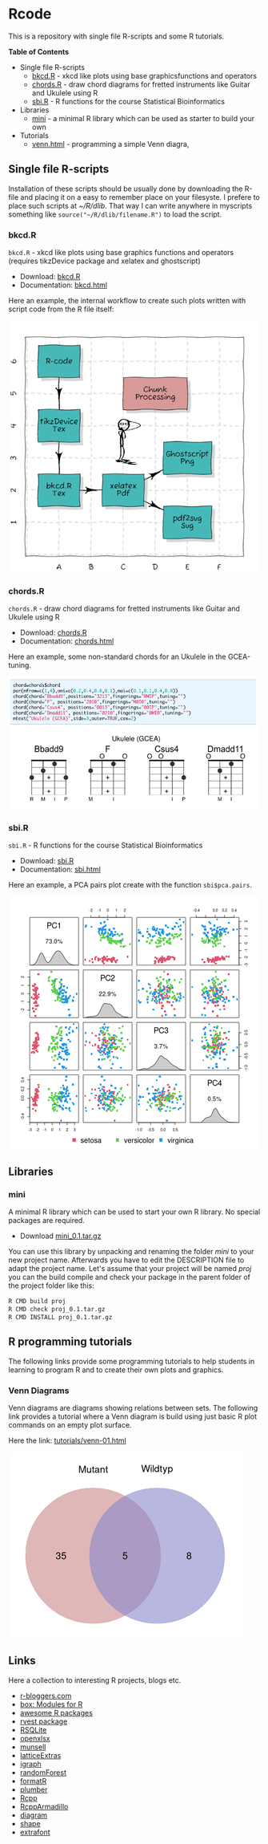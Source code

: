 # Rcode

This is a repository with single file R-scripts and some R tutorials.

**Table of Contents**

* Single file R-scripts
    * [bkcd.R](#bkcd)  - xkcd like plots using base graphicsfunctions and operators
    * [chords.R](#chords) - draw chord diagrams for fretted instruments like Guitar and Ukulele using R
    * [sbi.R](#sbi)  - R functions for the course Statistical Bioinformatics
* Libraries
    * [mini](#mini) - a minimal R library which can be used as starter to build your own
* Tutorials
    * [venn.html](#venn) - programming a simple Venn diagra,
    
## Single file R-scripts
  
Installation of these scripts should be usually done by downloading the R-file
and placing it on a easy to remember place on your filesyste. I prefere to
place such scripts at *~/R/dlib*. That way I can write anywhere in myscripts
something like `source("~/R/dlib/filename.R")` to load the script.


### bkcd.R
<a name="bkcd"> </a>

`bkcd.R`  - xkcd like plots using base graphics functions and operators (requires tikzDevice package and xelatex and ghostscript)

* Download: [bkcd.R](https://raw.githubusercontent.com/mittelmark/Rcode/main/bkcd/bkcd.R)
* Documentation: [bkcd.html](https://htmlpreview.github.io/?https://github.com/mittelmark/Rcode/blob/master/bkcd/bkcd.html)

Here an example, the internal workflow to create such plots written with script code from the R file itself:

![](bkcd/tikz-flowchart.png)

### chords.R
<a name="chords"> </a>

`chords.R`  - draw chord diagrams for fretted instruments like Guitar and Ukulele using R

* Download: [chords.R](https://raw.githubusercontent.com/mittelmark/Rcode/main/chords/chords.R)
* Documentation: [chords.html](https://htmlpreview.github.io/?https://github.com/mittelmark/Rcode/blob/master/chords/chords.html)

Here an example, some non-standard chords for an Ukulele in the GCEA-tuning.

![](chords/uke-chords.png)


### sbi.R
<a name="sbi"> </a>

`sbi.R`  - R functions for the course Statistical Bioinformatics

* Download: [sbi.R](https://raw.githubusercontent.com/mittelmark/Rcode/main/sbi/sbi.R)
* Documentation: [sbi.html](https://htmlpreview.github.io/?https://github.com/mittelmark/Rcode/blob/master/sbi/sbi.html)

Here an example, a PCA pairs plot create with the function `sbi$pca.pairs`.

![](sbi/pca.png)

## Libraries

### mini

A minimal R library which can be used to start your own R library. No special packages are required.

* Download [mini_0.1.tar.gz](https://github.com/mittelmark/Rcode/raw/main/libs/mini_0.1.tar.gz)

You can use this library by unpacking and renaming the folder *mini* to your
new project name. Afterwards you have to edit the DESCRIPTION file to adapt
the project name. Let's assume that your project will be named *proj* you can
the build compile and check your package in the parent folder of the project
folder like this:

```
R CMD build proj
R CMD check proj_0.1.tar.gz
R CMD INSTALL proj_0.1.tar.gz
```

## R programming tutorials

The following links provide some programming tutorials to help students in
learning to program R and to create their own plots and graphics.

### Venn Diagrams
<a name="venn"> </a>

Venn diagrams are diagrams showing relations between sets. The following link provides a tutorial where 
a Venn diagram is build using just basic R plot commands on an empty plot surface. 

Here the link: [tutorials/venn-01.html](https://htmlpreview.github.io/?https://github.com/mittelmark/Rcode/blob/master/tutorials/venn-01.html)

![](tutorials/venn-01.png)

## Links

Here a collection to interesting R projects, blogs etc.

* [r-bloggers.com](https://www.r-bloggers.com/)
* [box: Modules for R](https://github.com/klmr/box)
* [awesome R packages](https://github.com/qinwf/awesome-R)
* [rvest package](https://blog.rstudio.org/2014/11/24/rvest-easy-web-scraping-with-r/)
* [RSQLite](https://github.com/rstats-db/RSQLite)
* [openxlsx](https://github.com/awalker89/openxlsx)
* [munsell](https://github.com/cwickham/munsell)
* [latticeExtras](http://latticeextra.r-forge.r-project.org/)
* [igraph](http://igraph.org/)
* [randomForest](https://www.stat.berkeley.edu/~breiman/RandomForests/)
* [formatR](http://yihui.name/formatR/)
* [plumber](http://plumber.trestletech.com/)
* [Rcpp](http://www.rcpp.org/)
* [RcppArmadillo](https://github.com/RcppCore/RcppArmadillo)
* [diagram](https://cran.r-project.org/web/packages/diagram/index.html)
* [shape](https://cran.r-project.org/web/packages/shape/index.html)
* [extrafont](https://github.com/wch/extrafont)
